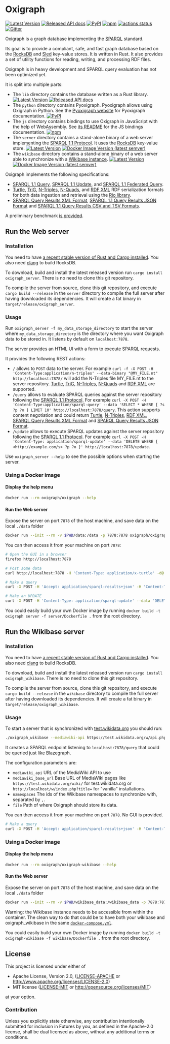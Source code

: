 Oxigraph
========

[![Latest Version](https://img.shields.io/crates/v/oxigraph.svg)](https://crates.io/crates/oxigraph) 
[![Released API docs](https://docs.rs/oxigraph/badge.svg)](https://docs.rs/oxigraph)
[![PyPI](https://img.shields.io/pypi/v/pyoxigraph)](https://pypi.org/project/pyoxigraph/)
[![npm](https://img.shields.io/npm/v/oxigraph)](https://www.npmjs.com/package/oxigraph)
[![actions status](https://github.com/oxigraph/oxigraph/workflows/build/badge.svg)](https://github.com/oxigraph/oxigraph/actions)
[![Gitter](https://badges.gitter.im/oxigraph/community.svg)](https://gitter.im/oxigraph/community?utm_source=badge&utm_medium=badge&utm_campaign=pr-badge)

Oxigraph is a graph database implementing the [SPARQL](https://www.w3.org/TR/sparql11-overview/) standard.

Its goal is to provide a compliant, safe, and fast graph database based on the [RocksDB](https://rocksdb.org/) and [Sled](https://sled.rs/) key-value stores.
It is written in Rust.
It also provides a set of utility functions for reading, writing, and processing RDF files.

Oxigraph is in heavy development and SPARQL query evaluation has not been optimized yet.

It is split into multiple parts:
* The `lib` directory contains the database written as a Rust library.
[![Latest Version](https://img.shields.io/crates/v/oxigraph.svg)](https://crates.io/crates/oxigraph) 
[![Released API docs](https://docs.rs/oxigraph/badge.svg)](https://docs.rs/oxigraph)
* The `python` directory contains Pyoxigraph. Pyoxigraph allows using Oxigraph in Python. See the [Pyoxigraph website](https://oxigraph.org/pyoxigraph/) for Pyoxigraph documentation. [![PyPI](https://img.shields.io/pypi/v/pyoxigraph)](https://pypi.org/project/pyoxigraph/)
* The `js` directory contains bindings to use Oxigraph in JavaScript with the help of WebAssembly. See [its README](https://github.com/oxigraph/oxigraph/blob/master/js/README.md) for the JS bindings documentation.
[![npm](https://img.shields.io/npm/v/oxigraph)](https://www.npmjs.com/package/oxigraph)
* The `server` directory contains a stand-alone binary of a web server implementing the [SPARQL 1.1 Protocol](https://www.w3.org/TR/sparql11-protocol/). It uses the [RocksDB](https://rocksdb.org/) key-value store.
[![Latest Version](https://img.shields.io/crates/v/oxigraph_server.svg)](https://crates.io/crates/oxigraph_server) 
[![Docker Image Version (latest semver)](https://img.shields.io/docker/v/oxigraph/oxigraph?sort=semver)](https://hub.docker.com/repository/docker/oxigraph/oxigraph)
* The `wikibase` directory contains a stand-alone binary of a web server able to synchronize with a [Wikibase instance](https://wikiba.se/).
[![Latest Version](https://img.shields.io/crates/v/oxigraph_wikibase.svg)](https://crates.io/crates/oxigraph_wikibase)  
[![Docker Image Version (latest semver)](https://img.shields.io/docker/v/oxigraph/oxigraph-wikibase?sort=semver)](https://hub.docker.com/repository/docker/oxigraph/oxigraph-wikibase)

Oxigraph implements the following specifications:
* [SPARQL 1.1 Query](https://www.w3.org/TR/sparql11-query/), [SPARQL 1.1 Update](https://www.w3.org/TR/sparql11-update/), and [SPARQL 1.1 Federated Query](https://www.w3.org/TR/sparql11-federated-query/).
* [Turtle](https://www.w3.org/TR/turtle/), [TriG](https://www.w3.org/TR/trig/), [N-Triples](https://www.w3.org/TR/n-triples/), [N-Quads](https://www.w3.org/TR/n-quads/), and [RDF XML](https://www.w3.org/TR/rdf-syntax-grammar/) RDF serialization formats for both data ingestion and retrieval using the [Rio library](https://github.com/oxigraph/rio).
* [SPARQL Query Results XML Format](http://www.w3.org/TR/rdf-sparql-XMLres/), [SPARQL 1.1 Query Results JSON Format](https://www.w3.org/TR/sparql11-results-json/) and [SPARQL 1.1 Query Results CSV and TSV Formats](https://www.w3.org/TR/sparql11-results-csv-tsv/).

A preliminary benchmark [is provided](bench/README.md).

## Run the Web server

### Installation

You need to have [a recent stable version of Rust and Cargo installed](https://www.rust-lang.org/tools/install). You also need [clang](https://clang.llvm.org/) to build RocksDB.

To download, build and install the latest released version run `cargo install oxigraph_server`.
There is no need to clone this git repository.

To compile the server from source, clone this git repository, and execute `cargo build --release` in the `server` directory to compile the full server after having downloaded its dependencies.
It will create a fat binary in `target/release/oxigraph_server`.

### Usage

Run `oxigraph_server -f my_data_storage_directory` to start the server where `my_data_storage_directory` is the directory where you want Oxigraph data to be stored in. It listens by default on `localhost:7878`.

The server provides an HTML UI with a form to execute SPARQL requests.

It provides the following REST actions:
* `/` allows to `POST` data to the server.
  For example `curl -f -X POST -H 'Content-Type:application/n-triples' --data-binary "@MY_FILE.nt" http://localhost:7878/`
  will add the N-Triples file MY_FILE.nt to the server repository. [Turtle](https://www.w3.org/TR/turtle/), [TriG](https://www.w3.org/TR/trig/), [N-Triples](https://www.w3.org/TR/n-triples/), [N-Quads](https://www.w3.org/TR/n-quads/) and [RDF XML](https://www.w3.org/TR/rdf-syntax-grammar/) are supported.
* `/query` allows to evaluate SPARQL queries against the server repository following the [SPARQL 1.1 Protocol](https://www.w3.org/TR/sparql11-protocol/#query-operation).
  For example `curl -X POST -H 'Content-Type:application/sparql-query' --data 'SELECT * WHERE { ?s ?p ?o } LIMIT 10' http://localhost:7878/query`.
  This action supports content negotiation and could return [Turtle](https://www.w3.org/TR/turtle/), [N-Triples](https://www.w3.org/TR/n-triples/), [RDF XML](https://www.w3.org/TR/rdf-syntax-grammar/), [SPARQL Query Results XML Format](http://www.w3.org/TR/rdf-sparql-XMLres/) and [SPARQL Query Results JSON Format](https://www.w3.org/TR/sparql11-results-json/).
* `/update` allows to execute SPARQL updates against the server repository following the [SPARQL 1.1 Protocol](https://www.w3.org/TR/sparql11-protocol/#update-operation).
  For example `curl -X POST -H 'Content-Type: application/sparql-update' --data 'DELETE WHERE { <http://example.com/s> ?p ?o }' http://localhost:7878/update`.

Use `oxigraph_server --help` to see the possible options when starting the server.

### Using a Docker image

#### Display the help menu
```sh
docker run --rm oxigraph/oxigraph --help
```

#### Run the Web server
Expose the server on port `7878` of the host machine, and save data on the local `./data` folder
```sh
docker run --init --rm -v $PWD/data:/data -p 7878:7878 oxigraph/oxigraph -b 0.0.0.0:7878 -f /data
```

You can then access it from your machine on port `7878`:
```sh
# Open the GUI in a browser
firefox http://localhost:7878

# Post some data
curl http://localhost:7878 -H 'Content-Type: application/x-turtle' -d@./data.ttl

# Make a query
curl -X POST -H 'Accept: application/sparql-results+json' -H 'Content-Type: application/sparql-query' --data 'SELECT * WHERE { ?s ?p ?o } LIMIT 10' http://localhost:7878/query

# Make an UPDATE
curl -X POST -H 'Content-Type: application/sparql-update' --data 'DELETE WHERE { <http://example.com/s> ?p ?o }' http://localhost:7878/update
```

You could easily build your own Docker image by running `docker build -t oxigraph server -f server/Dockerfile .` from the root directory.

## Run the Wikibase server

### Installation

You need to have [a recent stable version of Rust and Cargo installed](https://www.rust-lang.org/tools/install). You also need [clang](https://clang.llvm.org/) to build RocksDB.

To download, build and install the latest released version run `cargo install oxigraph_wikibase`.
There is no need to clone this git repository.

To compile the server from source, clone this git repository, and execute `cargo build --release` in the `wikibase` directory to compile the full server after having downloaded its dependencies.
It will create a fat binary in `target/release/oxigraph_wikibase`.

### Usage

To start a server that is synchronized with [test.wikidata.org](https://test.wikidata.org) you should run:
```bash
./oxigraph_wikibase --mediawiki-api https://test.wikidata.org/w/api.php --mediawiki-base-url https://test.wikidata.org/wiki/ --namespaces 0,120 --file test.wikidata
```

It creates a SPARQL endpoint listening to `localhost:7878/query` that could be queried just like Blazegraph.

The configuration parameters are:
* `mediawiki_api` URL of the MediaWiki API to use
* `mediawiki_base_url` Base URL of MediaWiki pages like `https://test.wikidata.org/wiki/` for test.wikidata.org or `http://localhost/w/index.php?title=` for "vanilla" installations.
* `namespaces` The ids of the Wikibase namespaces to synchronize with, separated by `,`.
* `file` Path of where Oxigraph should store its data.


You can then access it from your machine on port `7878`. No GUI is provided.
```sh
# Make a query
curl -X POST -H 'Accept: application/sparql-results+json' -H 'Content-Type: application/sparql-query' --data 'SELECT * WHERE { ?s ?p ?o } LIMIT 10' http://localhost:7878/query
```
### Using a Docker image

#### Display the help menu
```sh
docker run --rm oxigraph/oxigraph-wikibase --help
```

#### Run the Web server
Expose the server on port `7878` of the host machine, and save data on the local `./data` folder
```sh
docker run --init --rm -v $PWD/wikibase_data:/wikibase_data -p 7878:7878 oxigraph/oxigraph-wikibase -b 0.0.0.0:7878 -f /wikibase_data --mediawiki-api http://some.wikibase.instance/w/api.php --mediawiki-base-url http://some.wikibase.instance/wiki/
```

Warning: the Wikibase instance needs to be accessible from within the container.
The clean way to do that could be to have both your wikibase and oxigraph_wikibase in the same [`docker-compose.yml`](https://docs.docker.com/compose/).

You could easily build your own Docker image by running `docker build -t oxigraph-wikibase -f wikibase/Dockerfile .` from the root directory.

## License

This project is licensed under either of

 * Apache License, Version 2.0, ([LICENSE-APACHE](LICENSE-APACHE) or
   http://www.apache.org/licenses/LICENSE-2.0)
 * MIT license ([LICENSE-MIT](LICENSE-MIT) or
   http://opensource.org/licenses/MIT)
   
at your option.


### Contribution

Unless you explicitly state otherwise, any contribution intentionally submitted for inclusion in Futures by you, as defined in the Apache-2.0 license, shall be dual licensed as above, without any additional terms or conditions.
